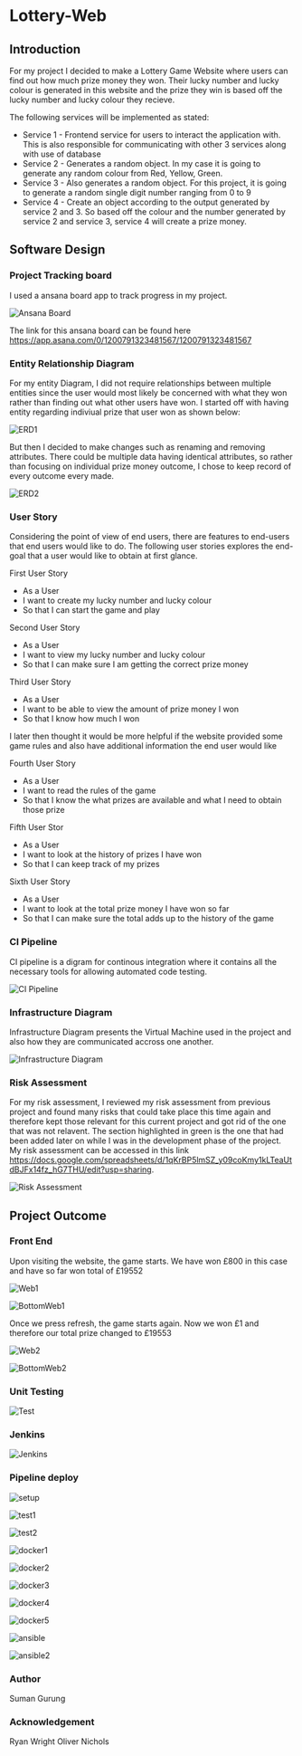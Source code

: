 # Lottery-Web
## Introduction
For my project I decided to make a Lottery Game Website where users can find out how much prize money they won. Their lucky number and lucky colour is generated in this website and the prize they win is based off the lucky number and lucky colour they recieve.

The following services will be implemented as stated:
* Service 1 - Frontend service for users to interact the application with. This is also responsible for communicating with other 3 services along with use of database
* Service 2 - Generates a random object. In my case it is going to generate any random colour from Red, Yellow, Green.
* Service 3 - Also generates a random object. For this project, it is going to generate a random single digit number ranging from 0 to 9
* Service 4 - Create an object according to the output generated by service 2 and 3. So based off the colour and the number generated by service 2 and service 3, service 4 will create a prize money.

## Software Design

### Project Tracking board
I used a ansana board app to track progress in my project.

![Ansana Board](https://user-images.githubusercontent.com/63979521/129543672-a1e6c072-ecf7-4cf0-911a-53b18dc17967.png)

The link for this ansana board can be found here https://app.asana.com/0/1200791323481567/1200791323481567

### Entity Relationship Diagram
For my entity Diagram, I did not require relationships between multiple entities since the user would most likely be concerned with what they won rather than finding out what other users have won. I started off with having entity regarding indiviual prize that user won as shown below:

![ERD1](https://user-images.githubusercontent.com/63979521/129525257-0397e919-4a7b-4fda-b6c9-c791f95178c2.png)

But then I decided to make changes such as renaming and removing attributes. There could be multiple data having identical attributes, so rather than focusing on individual prize money outcome, I chose to keep record of every outcome every made. 

![ERD2](https://user-images.githubusercontent.com/63979521/129525622-98db1ad7-5cf1-4ac9-bc9e-309c88d13c47.png)

### User Story
Considering the point of view of end users, there are features to end-users that end users would like to do. The following user stories explores the end-goal that a user would like to obtain at first glance.

First User Story

* As a User
* I want to create my lucky number and lucky colour
* So that I can start the game and play

Second User Story

* As a User
* I want to view my lucky number and lucky colour
* So that I can make sure I am getting the correct prize money

Third User Story

* As a User
* I want to be able to view the amount of prize money I won
* So that I know how much I won

I later then thought it would be more helpful if the website provided some game rules and also have additional information the end user would like

Fourth User Story

* As a User
* I want to read the rules of the game
* So that I know the what prizes are available and what I need to obtain those prize

Fifth User Stor

* As a User
* I want to look at the history of prizes I have won
* So that I can keep track of my prizes

Sixth User Story
* As a User
* I want to look at the total prize money I have won so far
* So that I can make sure the total adds up to the history of the game


### CI Pipeline
CI pipeline is a digram for continous integration where it contains all the necessary tools for allowing automated code testing.

![CI Pipeline](https://user-images.githubusercontent.com/63979521/129550509-7730e9e3-e561-4ef3-89ec-7ea0ef953209.png)


### Infrastructure Diagram
Infrastructure Diagram presents the Virtual Machine used in the project and also how they are communicated accross one another.

![Infrastructure Diagram](https://user-images.githubusercontent.com/63979521/129536267-a1e517b1-7894-4a47-9795-a22057b49da1.png)

### Risk Assessment
For my risk assessment, I reviewed my risk assessment from previous project and found many risks that could take place this time again and therefore kept those relevant for this current project and got rid of the one that was not relavent. The section highlighted in green is the one that had been added later on while I was in the development phase of the project. My risk assessment can be accessed in this link https://docs.google.com/spreadsheets/d/1qKrBP5lmSZ_y09coKmy1kLTeaUtdBJFx14fz_hG7THU/edit?usp=sharing.

![Risk Assessment](https://user-images.githubusercontent.com/63979521/129532310-e79ef302-536e-400d-a764-1fd23733794d.png)


## Project Outcome

### Front End
Upon visiting the website, the game starts. We have won £800 in this case and have so far won total of £19552

![Web1](https://user-images.githubusercontent.com/63979521/129561445-7364f027-52a0-494a-b281-e9e48059d460.png)

![BottomWeb1](https://user-images.githubusercontent.com/63979521/129561420-a2408599-dd95-4e75-bae0-501394bdab41.png)

Once we press refresh, the game starts again. Now we won £1 and therefore our total prize changed to £19553

![Web2](https://user-images.githubusercontent.com/63979521/129561749-4acc553d-f31d-47bc-b528-6d359fdbe60c.png)

![BottomWeb2](https://user-images.githubusercontent.com/63979521/129561764-3414950d-0bfe-4064-9780-a710b2bd3217.png)


### Unit Testing

![Test](https://user-images.githubusercontent.com/63979521/129550555-c82fb282-f086-47a9-9bf7-56fe765b376e.png)


### Jenkins

![Jenkins](https://user-images.githubusercontent.com/63979521/129550780-763ba1bd-9515-4c02-be8f-841a5d660b5f.png)


### Pipeline deploy

![setup](https://user-images.githubusercontent.com/63979521/129550587-c1276cf4-4bbe-4e4e-9741-6b4353f9daf5.png)

![test1](https://user-images.githubusercontent.com/63979521/129550627-1c118278-659e-4534-ac49-d7b3735a15fa.png)

![test2](https://user-images.githubusercontent.com/63979521/129550641-c0d858af-e718-412d-bcfe-7f6deeb19a01.png)

![docker1](https://user-images.githubusercontent.com/63979521/129550666-934e9a67-3574-4f9d-b31a-893d85cef9db.png)

![docker2](https://user-images.githubusercontent.com/63979521/129550680-1ee70cff-bacb-44b8-8e0d-f1308e3e6b34.png)

![docker3](https://user-images.githubusercontent.com/63979521/129550687-b8abbf7c-11b8-4e17-a022-7972b66b3317.png)

![docker4](https://user-images.githubusercontent.com/63979521/129550693-a862ed90-5591-40c9-999a-bcd96e5589c2.png)

![docker5](https://user-images.githubusercontent.com/63979521/129550696-3a82821b-ba6c-411c-8705-64617a5bdadb.png)

![ansible](https://user-images.githubusercontent.com/63979521/129550704-db75591c-4324-45ee-9ae3-3d91d0c025f0.png)

![ansible2](https://user-images.githubusercontent.com/63979521/129550708-9b1d8d4d-bf8e-4e58-ad19-cff79f6006f1.png)


### Author
Suman Gurung

### Acknowledgement
Ryan Wright
Oliver Nichols

